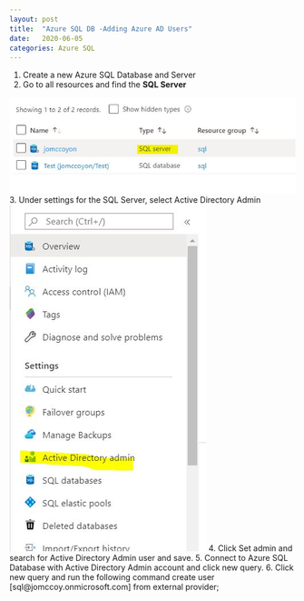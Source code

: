 ```yaml
---
layout: post
title:  "Azure SQL DB -Adding Azure AD Users"
date:   2020-06-05
categories: Azure SQL
---
```

1.  Create a new Azure SQL Database and Server
2.  Go to all resources and find the <b>SQL Server</b>
<img src="/images/SQLSewrver.JPG">
3. Under settings for the SQL Server, select Active Directory Admin
<img src="/images/AADAdmin.JPG">
4. Click Set admin and search for Active Directory Admin user and save.
5.  Connect to Azure SQL Database with Active Directory Admin account and click new query.
6. Click new query and run the following command
create user [sql@jomccoy.onmicrosoft.com] from external provider;
